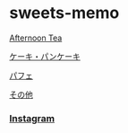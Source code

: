 # sweets-memo

[Afternoon Tea](afternoon-tea.md)

[ケーキ・パンケーキ](cake.md)

[パフェ](cake.md)

[その他](other.md)

### [Instagram](https://www.instagram.com/yuki_302a/)
